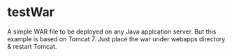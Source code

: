 # testWar
A simple WAR file to be deployed on any Java applcation server. But this example is based on Tomcat 7.
Just place the war under webapps directory & restart Tomcat.
